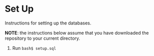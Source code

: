 # Set Up

Instructions for setting up the databases. 

**NOTE**: the instructions below assume that you have downloaded the repository to your current directory.

1. Run `bash$ setup.sql`
